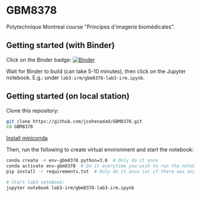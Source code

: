 # GBM8378

Polytechnique Montreal course "Principes d'imagerie biomédicales".

## Getting started (with Binder)

Click on the Binder badge:
[![Binder](https://mybinder.org/badge_logo.svg)](https://mybinder.org/v2/gh/jcohenadad/GBM8378/master)

Wait for Binder to build (can take 5-10 minutes), then click on the Jupyter notebook. E.g.: under `lab3-irm/gbm8378-lab3-irm.ipynb`.

## Getting started (on local station)

Clone this repository:
```bash
git clone https://github.com/jcohenadad/GBM8378.git
cd GBM8378
```

[Install miniconda](https://docs.conda.io/en/latest/miniconda.html)

Then, run the following to create virtual environment and start the notebook:

```bash
conda create -n env-gbm8378 python=3.6  # Only do it once
conda activate env-gbm8378  # Do it everytime you wish to run the notebook
pip install -r requirements.txt  # Only do it once (or if there was any change in the repository)

# Start lab3 notebook:
jupyter notebook lab3-irm/gbm8378-lab3-irm.ipynb
```

